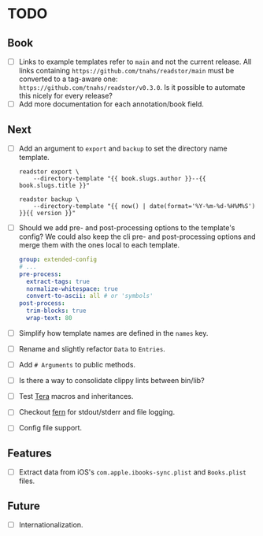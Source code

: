 # TODO

## Book

- [ ] Links to example templates refer to `main` and not the current release.
      All links containing `https://github.com/tnahs/readstor/main` must be
      converted to a tag-aware one: `https://github.com/tnahs/readstor/v0.3.0`.
      Is it possible to automate this nicely for every release?
- [ ] Add more documentation for each annotation/book field.

## Next

- [ ] Add an argument to `export` and `backup` to set the directory name template.

  ```shell
  readstor export \
      --directory-template "{{ book.slugs.author }}--{{ book.slugs.title }}"
  ```

  ```shell
  readstor backup \
      --directory-template "{{ now() | date(format='%Y-%m-%d-%H%M%S') }}{{ version }}"
  ```

- [ ] Should we add pre- and post-processing options to the template's config?
      We could also keep the cli pre- and post-processing options and merge them
      with the ones local to each template.

  ```yaml
  group: extended-config
  # ...
  pre-process:
    extract-tags: true
    normalize-whitespace: true
    convert-to-ascii: all # or 'symbols'
  post-process:
    trim-blocks: true
    wrap-text: 80
  ```

- [ ] Simplify how template names are defined in the `names` key.
- [ ] Rename and slightly refactor `Data` to `Entries`.
- [ ] Add `# Arguments` to public methods.
- [ ] Is there a way to consolidate clippy lints between bin/lib?
- [ ] Test [Tera][tera] macros and inheritances.
- [ ] Checkout [fern][fern] for stdout/stderr and file logging.
- [ ] Config file support.

## Features

- [ ] Extract data from iOS's `com.apple.ibooks-sync.plist` and `Books.plist` files.

## Future

- [ ] Internationalization.

[fern]: https://docs.rs/fern/latest/fern/
[tera]: https://tera.netlify.app/
